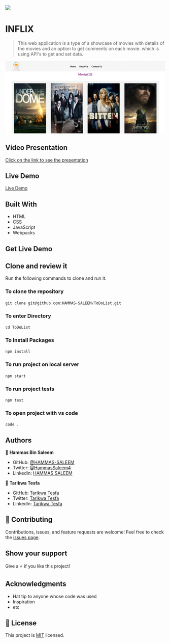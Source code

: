 ![](https://img.shields.io/badge/Microverse-blueviolet)

# INFLIX
> This web application is a type of a showcase of movies with details of the movies and an option to get comments on each movie. which is using API's to get and set data.

![App Screenshot](./src/assets/images/capstone.gif)

## Video Presentation

[Click on the link to see the presentation](https://www.loom.com/share/b423886962bd42afb9f12c3e6f2986ea)

## Live Demo

[Live Demo]()

## Built With

- HTML
- CSS
- JavaScript
- Webpacks

## Get Live Demo

<!-- [Live Demo Link](https://hammas-saleem.github.io/ToDoList/) -->


## Clone and review it

Run the following commands to clone and run it.

### To clone the repository

  `git clone git@github.com:HAMMAS-SALEEM/ToDoList.git`

### To enter Directory

`cd ToDoList`

### To Install Packages

`npm install`

### To run project on local server

`npm start`

### To run project tests

`npm test`

### To open project with vs code 

`code .`

## Authors

👤 **Hammas Bin Saleem**

- GitHub: [@HAMMAS-SALEEM](https://github.com/HAMMAS-SALEEM)
- Twitter: [@HammasSaleem4](https://twitter.com/HammasSaleem4)
- LinkedIn: [HAMMAS SALEEM](https://www.linkedin.com/in/hammas-saleem-407)

👤 **Tarikwa Tesfa**

- GitHub: [Tarikwa Tesfa](https://github.com/tariktesfa)
- Twitter: [Tarikwa Tesfa](https://twitter.com/tarik_tesfa)
- LinkedIn: [Tarikwa Tesfa](https://www.linkedin.com/in/tarikwa-tesfa-232a64167/)

## 🤝 Contributing
Contributions, issues, and feature requests are welcome!
Feel free to check the [issues page](../../issues/).

## Show your support
Give a ⭐️ if you like this project!

## Acknowledgments
- Hat tip to anyone whose code was used
- Inspiration
- etc

## 📝 License
This project is [MIT](./MIT.md) licensed.
